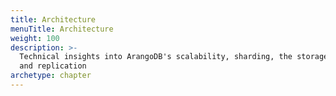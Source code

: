 ```yaml
---
title: Architecture
menuTitle: Architecture
weight: 100
description: >-
  Technical insights into ArangoDB's scalability, sharding, the storage engine,
  and replication
archetype: chapter
---
```

